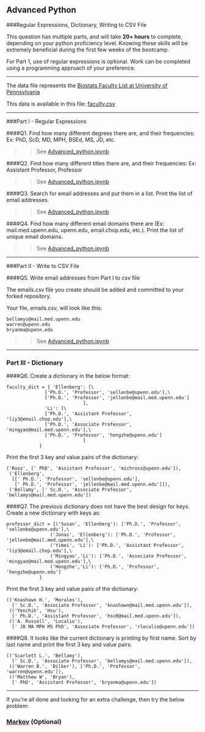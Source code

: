 ## Advanced Python

###Regular Expressions, Dictionary, Writing to CSV File

This question has multiple parts, and will take **20+ hours** to complete, depending on your python proficiency level.  Knowing these skills will be extremely beneficial during the first few weeks of the bootcamp.

For Part 1, use of regular expressions is optional.  Work can be completed using a programming approach of your preference.

---

The data file represents the [Biostats Faculty List at University of Pennsylvania](http://www.med.upenn.edu/cceb/biostat/faculty.shtml)

This data is available in this file:  [faculty.csv](python/faculty.csv)

---

###Part I - Regular Expressions


####Q1. Find how many different degrees there are, and their frequencies: Ex:  PhD, ScD, MD, MPH, BSEd, MS, JD, etc.

>> See [Advanced_python.ipynb](python/Advanced_python.ipynb)


####Q2. Find how many different titles there are, and their frequencies:  Ex:  Assistant Professor, Professor

>> See [Advanced_python.ipynb](python/Advanced_python.ipynb)


####Q3. Search for email addresses and put them in a list.  Print the list of email addresses.

>> See [Advanced_python.ipynb](python/Advanced_python.ipynb)


####Q4. Find how many different email domains there are (Ex:  mail.med.upenn.edu, upenn.edu, email.chop.edu, etc.).  Print the list of unique email domains.

>> See [Advanced_python.ipynb](python/Advanced_python.ipynb)

---

###Part II - Write to CSV File

####Q5.  Write email addresses from Part I to csv file


The emails.csv file you create should be added and committed to your forked repository.

Your file, emails.csv, will look like this:
```
bellamys@mail.med.upenn.edu
warren@upenn.edu
bryanma@upenn.edu
```

>> See [Advanced_python.ipynb](python/Advanced_python.ipynb)

---

### Part III - Dictionary

####Q6.  Create a dictionary in the below format:
```
faculty_dict = { 'Ellenberg': [\
              ['Ph.D.', 'Professor', 'sellenbe@upenn.edu'],\
              ['Ph.D.', 'Professor', 'jellenbe@mail.med.upenn.edu']
                            ],
              'Li': [\
              ['Ph.D.', 'Assistant Professor', 'liy3@email.chop.edu'],\
              ['Ph.D.', 'Associate Professor', 'mingyao@mail.med.upenn.edu'],\
              ['Ph.D.', 'Professor', 'hongzhe@upenn.edu']
                            ]
            }
```
Print the first 3 key and value pairs of the dictionary:

>>
```
('Ross', [' PhD', 'Assistant Professor', 'michross@upenn.edu']),
 ('Ellenberg',
  [[' Ph.D.', 'Professor', 'sellenbe@upenn.edu'],
   [' Ph.D.', 'Professor', 'jellenbe@mail.med.upenn.edu']]),
 ('Bellamy', [' Sc.D.', 'Associate Professor', 'bellamys@mail.med.upenn.edu'])
 ```


####Q7.  The previous dictionary does not have the best design for keys.  Create a new dictionary with keys as:

```
professor_dict = {('Susan', 'Ellenberg'): ['Ph.D.', 'Professor', 'sellenbe@upenn.edu'],\
                ('Jonas', 'Ellenberg'): ['Ph.D.', 'Professor', 'jellenbe@mail.med.upenn.edu'],\
                ('Yimei', 'Li'): ['Ph.D.', 'Assistant Professor', 'liy3@email.chop.edu'],\
                ('Mingyao','Li'): ['Ph.D.', 'Associate Professor', 'mingyao@mail.med.upenn.edu'],\
                ('Hongzhe','Li'): ['Ph.D.', 'Professor', 'hongzhe@upenn.edu']
            }
```

Print the first 3 key and value pairs of the dictionary:

>>
```
(('Knashawn H.', 'Morales'),
  [' Sc.D.', 'Associate Professor', 'knashawn@mail.med.upenn.edu']),
 (('Yenchih', 'Hsu'),
  [' Ph.D.', 'Assistant Professor', 'hsu9@mail.med.upenn.edu']),
 (('A. Russell', 'Localio'),
  [' JD MA MPH MS PhD', 'Associate Professor', 'rlocalio@upenn.edu'])
```


####Q8.  It looks like the current dictionary is printing by first name.  Sort by last name and print the first 3 key and value pairs.

>>
```
(('Scarlett L.', 'Bellamy'),
  [' Sc.D.', 'Associate Professor', 'bellamys@mail.med.upenn.edu']),
 (('Warren B.', 'Bilker'), ['Ph.D.', 'Professor', 'warren@upenn.edu']),
 (('Matthew W', 'Bryan'),
  [' PhD', 'Assistant Professor', 'bryanma@upenn.edu'])
```

---

If you're all done and looking for an extra challenge, then try the below problem:

### [Markov](python/markov.py) (Optional)

